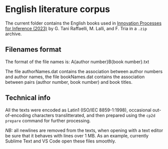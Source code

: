 # English literature corpus

The current folder contains the English books used in [Innovation Processes for Inference (2023)](https://arxiv.org/abs/2306.05186) by G. Tani Raffaelli, M. Lalli, and F. Tria in a `.zip` archive.

## Filenames format

The format of the file names is: A{author number}B{book number}.txt

The file authorNames.dat contains the association between author numbers and author names, the file bookNames.dat contains the association between pairs (author number, book number) and book titles.

## Technical info

All the texts were encoded as Latin1 (ISO/IEC 8859-1:1998), occasional out-of-encoding characters translitterated, and then prepared using the `cp2d prepare` command for further processing.

_NB:_ all newlines are removed from the texts, when opening with a text editor be sure that it behaves with lines over 1 MB. As an example, currently Sublime Text and VS Code open these files smoothly.